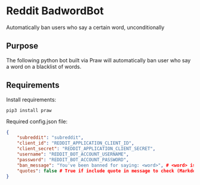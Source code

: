 # Reddit BadwordBot
Automatically ban users who say a certain word, unconditionally

## Purpose
The following python bot built via Praw will automatically ban user who say a word on a blacklist of words.

## Requirements
Install requirements:
```apt-get install python3
pip3 install praw
```

Required config.json file:
```json
{
    "subreddit": "subreddit",
    "client_id": "REDDIT_APPLICATION_CLIENT_ID",
    "client_secret": "REDDIT_APPLICATION_CLIENT_SECRET",
    "username": "REDDIT_BOT_ACCOUNT_USERNAME",
    "password": "REDDIT_BOT_ACCOUNT_PASSWORD",
    "ban_message": "You've been banned for saying: <word>", # <word> is a template for the detected word
    "quotes": false # True if include quote in message to check (Markdown: "> quote")
}
```
